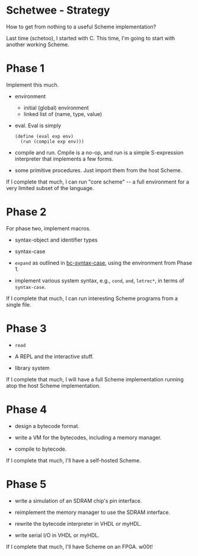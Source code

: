 # Schetwee - Strategy

How to get from nothing to a useful Scheme implementation?

Last time (schetoo), I started with C.  This time, I'm going to start
with another working Scheme.


# Phase 1

Implement this much.

  - environment

    - initial (global) environment
    - linked list of (name, type, value)

  - eval.  Eval is simply
  
        (define (eval exp env)
          (run (compile exp env)))

  - compile and run.  Cmpile is a no-op, and run is a simple
    S-expression interpreter that implements a few forms.
  
  - some primitive procedures.  Just import them from the host Scheme.

If I complete that much, I can run "core scheme" -- a full environment
for a very limited subset of the language.


# Phase 2

For phase two, implement macros.

  - syntax-object and identifier types
  
  - syntax-case
  
  - `expand` as outlined in
    [bc-syntax-case](url=http://www.cs.indiana.edu/~dyb/pubs/bc-syntax-case.pdf]bc-syntax-case),
    using the environment from Phase 1.

  - implement various system syntax, e.g., `cond`, `and`, `letrec*`,
    in terms of `syntax-case`.

If I complete that much, I can run interesting Scheme programs from a
single file.


# Phase 3

  - `read`
  
  - A REPL and the interactive stuff.

  - library system
  
If I complete that much, I will have a full Scheme implementation
running atop the host Scheme implementation.


# Phase 4

  - design a bytecode format.

  - write a VM for the bytecodes, including a memory manager.
  
  - compile to bytecode.

If I complete that much, I'll have a self-hosted Scheme.


# Phase 5

  - write a simulation of an SDRAM chip's pin interface.
  
  - reimplement the memory manager to use the SDRAM interface.
  
  - rewrite the bytecode interpreter in VHDL or myHDL.
  
  - write serial I/O in VHDL or myHDL.

If I complete that much, I'll have Scheme on an FPGA.  w00t!
  
